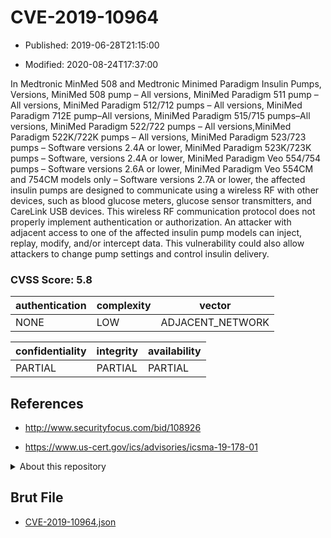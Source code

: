 # CVE-2019-10964

- Published: 2019-06-28T21:15:00

- Modified: 2020-08-24T17:37:00

In Medtronic MinMed 508 and Medtronic Minimed Paradigm Insulin Pumps, Versions, MiniMed 508 pump – All versions, MiniMed Paradigm 511 pump – All versions, MiniMed Paradigm 512/712 pumps – All versions, MiniMed Paradigm 712E pump–All versions, MiniMed Paradigm 515/715 pumps–All versions, MiniMed Paradigm 522/722 pumps – All versions,MiniMed Paradigm 522K/722K pumps – All versions, MiniMed Paradigm 523/723 pumps – Software versions 2.4A or lower, MiniMed Paradigm 523K/723K pumps – Software, versions 2.4A or lower, MiniMed Paradigm Veo 554/754 pumps – Software versions 2.6A or lower, MiniMed Paradigm Veo 554CM and 754CM models only – Software versions 2.7A or lower, the affected insulin pumps are designed to communicate using a wireless RF with other devices, such as blood glucose meters, glucose sensor transmitters, and CareLink USB devices. This wireless RF communication protocol does not properly implement authentication or authorization. An attacker with adjacent access to one of the affected insulin pump models can inject, replay, modify, and/or intercept data. This vulnerability could also allow attackers to change pump settings and control insulin delivery.

### CVSS Score: **5.8**

| authentication | complexity | vector |
| --- | --- | --- |
| NONE | LOW | ADJACENT_NETWORK |

| confidentiality | integrity | availability |
| --- | --- | --- |
| PARTIAL | PARTIAL | PARTIAL |

## References

* http://www.securityfocus.com/bid/108926

* https://www.us-cert.gov/ics/advisories/icsma-19-178-01

<details>
<summary>About this repository</summary> 

  This repository is part of the project [Live Hack CVE](https://github.com/Live-Hack-CVE). Main website can be found [www.live-hack.org](https://www.live-hack.org) 
  
  Made by [Sn0wAlice](https://github.com/Sn0wAlice) for the people that care about security and need to have a feed of the latest CVEs. Hope you enjoy it, don't forget to star the repo and follow me on [Twitter](https://twitter.com/Sn0wAlice) and [Github](https://github.com/Sn0wAlice). And that is my [personnal website](https://www.alice-snow.me/)

  - [Home Page](https://github.com/Live-Hack-CVE)
  - [Framework](https://github.com/Live-Hack-CVE/cve-framework)
  - [CVE database](https://github.com/Live-Hack-CVE/full_database)
  - [Changelog](https://github.com/Live-Hack-CVE/Changelog)
</details>

## Brut File

* [CVE-2019-10964.json](https://raw.githubusercontent.com/Live-Hack-CVE/full_database/main/cves/2019/CVE-2019-10964.json)

